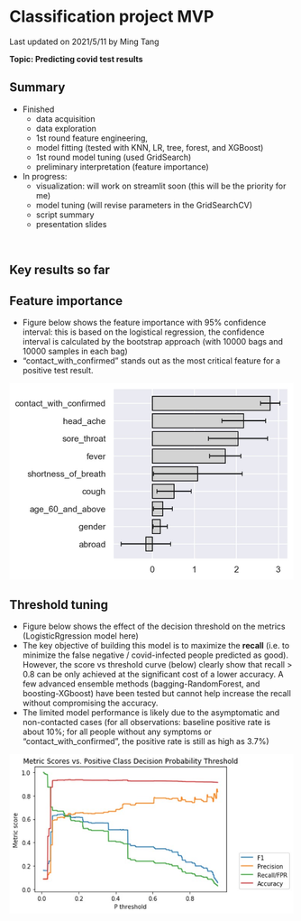 # Classification project MVP

Last updated on 2021/5/11 by Ming Tang

**Topic: Predicting covid test results**

## Summary
* Finished
  * data acquisition
  * data exploration
  * 1st round feature engineering,
  * model fitting (tested with KNN, LR, tree, forest, and XGBoost)
  * 1st round model tuning (used GridSearch)
  * preliminary interpretation (feature importance)
* In progress:
  * visualization: will work on streamlit soon (this will be the priority for me)
  * model tuning (will revise parameters in the GridSearchCV)
  * script summary
  * presentation slides

<br>

## Key results so far

## Feature importance
* Figure below shows the feature importance with 95% confidence interval: this is based on the logistical regression, the confidence interval is calculated by the bootstrap approach (with 10000 bags and 10000 samples in each bag)
* “contact_with_confirmed” stands out as the most critical feature for a positive test result.

![Feature importance](/admin/figures/1.jpg?raw=true)

## Threshold tuning
* Figure below shows the effect of the decision threshold on the metrics (LogisticRgression model here)
* The key objective of building this model is to maximize the **recall** (i.e. to minimize the false negative / covid-infected people predicted as good). However, the score vs threshold curve (below) clearly show that recall > 0.8 can be only achieved at the significant cost of a lower accuracy. A few advanced ensemble methods (bagging-RandomForest, and boosting-XGboost) have been tested but cannot help increase the recall without compromising the accuracy.
* The limited model performance is likely due to the asymptomatic and non-contacted cases (for all observations: baseline positive rate is about 10%; for all people without any symptoms or “contact_with_confirmed”, the positive rate is still as high as 3.7%)

![Threshold tuning](/admin/figures/2.jpg?raw=true)
